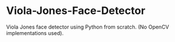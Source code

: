 # Viola-Jones-Face-Detector
Viola Jones face detector using Python from scratch. (No OpenCV implementations used).
